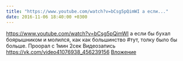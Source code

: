 ```yaml
---
title: "https://www.youtube.com/watch?v=bCsg5pQimWI а если..."
date: 2016-11-06 18:40:00 +0300
---
```


https://www.youtube.com/watch?v=bCsg5pQimWI а если бы бухал боярышником и молился, как как большинство #тут, толку было бы больше.
Проорал с 1мин 2сек
Видеозапись
<a class="vk-attach" href="https://vk.com/video41076938_456239156">https://vk.com/video41076938_456239156</a>
<a class="vk-attach" href="https://vk.com/video41076938_456239156">Вложение</a>
